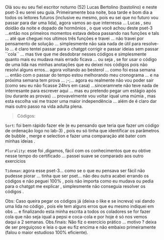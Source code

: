 Olá sou eu seu fiel escritor noturno (52) Lucas Bertolino (bastolino) e neste pset-3 eu serei seu guia. Primeiramente boa noite, boa tarde e bom dia a todos os leitores futuros (inclusive eu mesmo, pois eu sei que no futuro vou passar para dar uma lida), agora vamos ao que interressa ... Lucas , seu doidão da noite e dopado de hormônios , o que você achou deste pset-3 ...então nos primeiros momentos estava deboa passando nas funções e tals ... até que cheguei nos ultimos três funções e travei ... não travei por pensamento de solução ... simplesmente não saia nada de útil para resolve-lo ... é claro tentei passar para o chatgpt corrigir e passar ideias sem passar ´´cola´´ ... mas tive que me desdobrar nesses códigos e simplesmente quanto mais eu mudava mais errado ficava ... ou seja , se for usar o código de uma lida nas minhas anotações que eu deixei nos códigos pois não resolvi alguns erros... agora voltando ao besterol ... como foi essa semana ... então com o passar do tempo estou melhorando meu cronograma ... e na próxima semana tem prova ... ;-;... agora eu realmente não vou poder sair (como seu eu não ficasse 24hrs em casa) ...sinceramnete não teve nada de interresante para escrever aqui ... mas eu pretendo pegar um estágio após (ou durante as provas) ... provavelmente vou voltar iqual uma múmia , mas esta escolha vai me trazer uma maior independência ... além de é claro dar mais outro passo na vida adulta plena.

>Códigos:

``Sort``: foi bem rápido fazer ele (e eu pensando que teria que fazer um código de ordenação logo no lab-3) , pois eu só tinha que identificar os parâmetros de bubble , merge e selection e fazer uma comparação até bater com minhas ideias .

``Plurality``: esse foi ,digamos, fácil com os conhecimentos que eu obtive nesse tempo do certificado ... passei suave se comparado aos outro exercícios 

``Tideman``: agora esse pset-3... como se o que eu pensava ser fácil não pudesse piorar ... tinha que ser pset... não deu outra acabei errando os códigos e não peguei 100% , pois não importa como eu mudava ou pedia para o chatgpt me explicar , simplesmente não conseguia resolver os códigos .

Obs: Caso queira pegar os códigos já (deixa o like e se increva) vai dando uma lida no código , pois ele tem alguns erros que eu mesmo indiquei em obs ... e finalizando esta minha escrita a todos os coladores se for fazer cola que não seja iqual a pepsi e coca-cola e por hoje é só nos vemos daqui a 2 semanas.
Obs.finais: Não fiz o exercício prático ... motivo ? deixa de ser preguiçoso e leia o que eu fiz encima e não embaixo primeiramente (falou o maior estudioso 100% eficiente).
